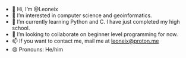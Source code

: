 - 👋 Hi, I’m @Leoneix
- 👀 I’m interested in computer science and geoinformatics.
- 🌱 I’m currently learning Python and C. I have just completed my high school.
- 💞️ I’m looking to collaborate on beginner level programming for now.
- 📫 If you want to contact me, mail me at leoneix@proton.me
- 😄 Pronouns: He/him

<!---
Leoneix/Leoneix is a ✨ special ✨ repository because its `README.md` (this file) appears on your GitHub profile.
You can click the Preview link to take a look at your changes.
--->
